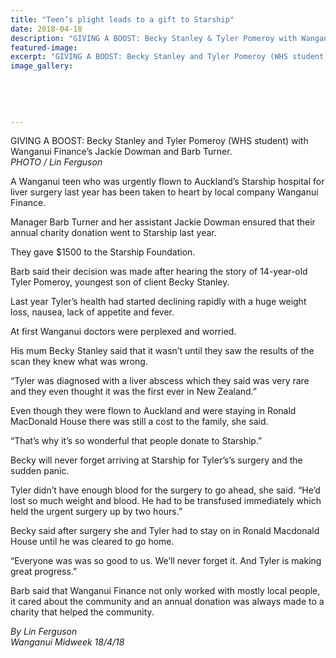 ```yaml
---
title: "Teen’s plight leads to a gift to Starship"
date: 2018-04-18
description: "GIVING A BOOST: Becky Stanley & Tyler Pomeroy with Wanganui Finance’s Jackie Dowman & Barb Turner..."
featured-image: 
excerpt: "GIVING A BOOST: Becky Stanley and Tyler Pomeroy (WHS student) with Wanganui Finance’s Jackie Dowman and Barb Turner."
image_gallery:
    
    
    
    
    
---
```


<p><span>GIVING A BOOST: Becky Stanley and Tyler Pomeroy (WHS student) with Wanganui Finance&rsquo;s Jackie Dowman and Barb Turner.</span><br /><em>PHOTO / Lin Ferguson</em></p>
<p data-bind="text: $data">A Wanganui teen who was urgently flown to Auckland&rsquo;s Starship hospital for liver surgery last year has been taken to heart by local company Wanganui Finance.</p>
<p data-bind="text: $data">Manager Barb Turner and her assistant Jackie Dowman ensured that their annual charity donation went to Starship last year.</p>
<p data-bind="text: $data">They gave $1500 to the Starship Foundation.</p>
<p data-bind="text: $data">Barb said their decision was made after hearing the story of 14-year-old Tyler Pomeroy, youngest son of client Becky Stanley.</p>
<p data-bind="text: $data">Last year Tyler&rsquo;s health had started declining rapidly with a huge weight loss, nausea, lack of appetite and fever.</p>
<p data-bind="text: $data">At first Wanganui doctors were perplexed and worried.</p>
<p data-bind="text: $data">His mum Becky Stanley said that it wasn&rsquo;t until they saw the results of the scan they knew what was wrong.</p>
<p data-bind="text: $data">&ldquo;Tyler was diagnosed with a liver abscess which they said was very rare and they even thought it was the first ever in New Zealand.&rdquo;</p>
<p data-bind="text: $data">Even though they were flown to Auckland and were staying in Ronald MacDonald House there was still a cost to the family, she said.</p>
<p data-bind="text: $data">&ldquo;That&rsquo;s why it&rsquo;s so wonderful that people donate to Starship.&rdquo;</p>
<p data-bind="text: $data">Becky will never forget arriving at Starship for Tyler&rsquo;s&rsquo;s surgery and the sudden panic.</p>
<p data-bind="text: $data">Tyler didn&rsquo;t have enough blood for the surgery to go ahead, she said. &ldquo;He&rsquo;d lost so much weight and blood. He had to be transfused immediately which held the urgent surgery up by two hours.&rdquo;</p>
<p data-bind="text: $data">Becky said after surgery she and Tyler had to stay on in Ronald Macdonald House until he was cleared to go home.</p>
<p data-bind="text: $data">&ldquo;Everyone was was so good to us. We&rsquo;ll never forget it. And Tyler is making great progress.&rdquo;</p>
<p data-bind="text: $data">Barb said that Wanganui Finance not only worked with mostly local people, it cared about the community and an annual donation was always made to a charity that helped the community.</p>
<p data-bind="text: $data"><em>By Lin Ferguson</em><br /><em>Wanganui Midweek 18/4/18</em></p>

